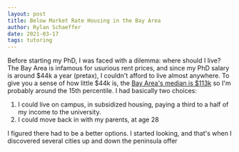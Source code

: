 ```yaml
---
layout: post
title: Below Market Rate Housing in the Bay Area
author: Rylan Schaeffer
date: 2021-03-17
tags: tutoring
---
```


Before starting my PhD, I was faced with a dilemma: where should I live?
The Bay Area is infamous for usurious rent prices, and since my PhD salary 
is around $44k a year (pretax), I couldn't afford to live almost anywhere. To 
give you a sense of how little $44k is, the [Bay Area's median is $113k](http://www.bayareaeconomy.org/wp-content/uploads/2021/03/Income-Inequality_3.10.21.pdf)
so I'm probably around the 15th percentile. I had basically two choices:

1. I could live on campus, in subsidized housing, paying a third to a half of my
  income to the university.
2. I could move back in with my parents, at age 28

I figured there had to be a better options. I started looking, and that's when
I discovered several cities up and down the peninsula offer 



